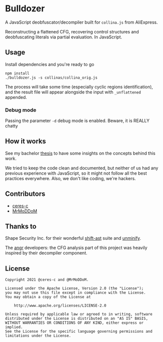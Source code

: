 # Bulldozer
A JavaScript deobfuscator/decompiler built for `collina.js` from AliExpress.

Reconstructing a flattened CFG, recovering control structures and deobfuscating literals via partial evaluation. In JavaScript.

## Usage
Install dependencies and you're ready to go
```console
npm install
./bulldozer.js -s collinas/collina_orig.js
```
The process will take some time (especially cyclic regions identification), and the result file will appear alongside the input with `_unflattened` appended.

### Debug mode
Passing the parameter `-d` debug mode is enabled. Beware, it is REALLY chatty

## How it works
See my bachelor [thesis](thesis.pdf) to have some insights on the concepts behind this work.

We tried to keep the code clean and documented, but neither of us had any previous experience with JavaScript, so it might not follow all the best practices everywhere. Also, we don't like coding, we're hackers.

## Contributors
* [ceres-c](https://ceres-c.it/)
* [MrMoDDoM](https://mrmoddom.github.io/)

## Thanks to
Shape Security Inc. for their wonderful [shift-ast](https://shift-ast.org/) suite and [unminify](https://github.com/shapesecurity/unminify).

The [angr](https://github.com/angr/angr) developers: the CFG analysis part of this project was heavily inspired by their decompiler component.

## License
```
Copyright 2021 @ceres-c and @MrMoDDoM.

Licensed under the Apache License, Version 2.0 (the "License");
you may not use this file except in compliance with the License.
You may obtain a copy of the License at

    http://www.apache.org/licenses/LICENSE-2.0

Unless required by applicable law or agreed to in writing, software
distributed under the License is distributed on an "AS IS" BASIS,
WITHOUT WARRANTIES OR CONDITIONS OF ANY KIND, either express or implied.
See the License for the specific language governing permissions and
limitations under the License.
```